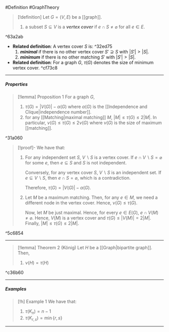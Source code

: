 #Definition #GraphTheory 

> [!definition]
> Let $G=(V,E)$ be a [[graph]].
> 1. a subset $S\subseteq V$ is a ***vertex cover*** if $e\cap S\neq \varnothing$ for all $e\in E$.

^63a2ab

- **Related definition**: A vertex cover $S$ is: ^32ed75
	1. ***minimal*** if there is no other vertex cover $S'\supseteq S$ with $\left| S' \right|> \left| S \right|$.
	2. ***minimum*** if there is no other matching $S'$ with $\left| S' \right|> \left| S\right|$.
- **Related definition**: For a graph $G$, $\tau(G)$ denotes the size of minimum vertex cover. ^cf73c8

---
##### Properties
> [!lemma] Proposition 1
> For a graph $G$, 
> 1. $\tau(G)=\left| V(G) \right|-\alpha(G)$ where $\alpha(G)$ is the [[Independence and Clique|independence number]].
> 2. for any [[Matching|maximal matching]] $M$, $\left| M \right|\leq \tau(G)\leq 2\left| M \right|$. In particular, $\nu(G)\leq \tau(G)\leq 2\nu(G)$ where $\nu(G)$ is the size of maximum [[matching]].

^31a060

> [!proof]-
> We have that:
> 1. For any independent set $S$, $V \backslash S$ is a vertex cover. If $e\cap V \backslash S= \varnothing$ for some $e$, then $e\subseteq S$ and $S$ is not independent. 
>    
>    Conversely, for any vertex cover $S$, $V \backslash S$ is an independent set. If $e\subseteq V \backslash S$, then $e\cap S=\varnothing$, which is a contradiction. 
>    
>    Therefore, $\tau(G)=\left| V(G) \right|-\alpha(G)$.
> 2. Let $M$ be a maximum matching. Then, for any $e\in M$, we need a different node in the vertex cover. Hence, $\nu(G)\leq \tau(G)$.
>    
>    Now, let $M$ be just maximal. Hence, for every $e\in E(G)$, $e\cap V(M)\neq \varnothing$. Hence, $V(M)$ is a vertex cover and $\tau(G)\leq \left| V(M) \right|=2\left| M \right|$. Finally, $\left| M \right|\leq \tau(G)\leq 2\left| M \right|$.
>    
>    

^5c6854


---
> [!lemma] Theorem 2 (König)
> Let $H$ be a [[Graph|bipartite graph]]. Then, 
> 1. $\nu(H)=\tau(H)$

^c36b60

---
##### Examples
> [!h] Example 1
> We have that:
> 1. $\tau(K_{n})=n-1$
> 2. $\tau(K_{r,s})=\min \{ r,s \}$

---
